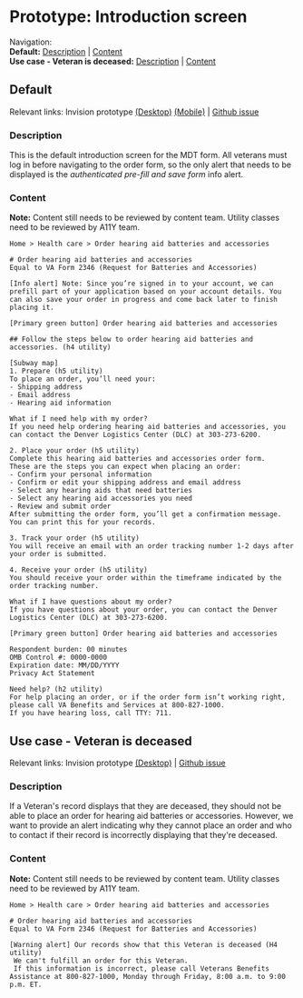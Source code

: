 # Prototype: Introduction screen

Navigation: <br>
**Default:** [Description](https://github.com/department-of-veterans-affairs/va.gov-team/blob/master/products/medical-device-tool/design/prototype-introduction-screen.md#description) | [Content](https://github.com/department-of-veterans-affairs/va.gov-team/blob/master/products/medical-device-tool/design/prototype-introduction-screen.md#content)<br>
**Use case - Veteran is deceased:** [Description](https://github.com/department-of-veterans-affairs/va.gov-team/blob/master/products/medical-device-tool/design/prototype-introduction-screen.md#description-1) | [Content](https://github.com/department-of-veterans-affairs/va.gov-team/blob/master/products/medical-device-tool/design/prototype-introduction-screen.md#content-1) 

## Default 

Relevant links: Invision prototype [(Desktop)](https://vsateams.invisionapp.com/share/6CVSW1NTJB4) [(Mobile)](https://vsateams.invisionapp.com/share/TKVSW1W9C3G) | [Github issue](https://github.com/department-of-veterans-affairs/va.gov-team/issues/5250)

### Description 
This is the default introduction screen for the MDT form. All veterans must log in before navigating to the order form, so the only alert that needs to be displayed is the _authenticated pre-fill and save form_ info alert. 

### Content
**Note:** Content still needs to be reviewed by content team. Utility classes need to be reviewed by A11Y team. 

```
Home > Health care > Order hearing aid batteries and accessories

# Order hearing aid batteries and accessories
Equal to VA Form 2346 (Request for Batteries and Accessories)

[Info alert] Note: Since you’re signed in to your account, we can prefill part of your application based on your account details. You can also save your order in progress and come back later to finish placing it.

[Primary green button] Order hearing aid batteries and accessories

## Follow the steps below to order hearing aid batteries and accessories. (h4 utility)

[Subway map]
1. Prepare (h5 utility) 
To place an order, you’ll need your:
- Shipping address
- Email address
- Hearing aid information

What if I need help with my order?
If you need help ordering hearing aid batteries and accessories, you can contact the Denver Logistics Center (DLC) at 303-273-6200.

2. Place your order (h5 utility)
Complete this hearing aid batteries and accessories order form. 
These are the steps you can expect when placing an order:
- Confirm your personal information 
- Confirm or edit your shipping address and email address
- Select any hearing aids that need batteries
- Select any hearing aid accessories you need
- Review and submit order
After submitting the order form, you’ll get a confirmation message. You can print this for your records.

3. Track your order (h5 utility)
You will receive an email with an order tracking number 1-2 days after your order is submitted.

4. Receive your order (h5 utility) 
You should receive your order within the timeframe indicated by the order tracking number.

What if I have questions about my order?
If you have questions about your order, you can contact the Denver Logistics Center (DLC) at 303-273-6200.

[Primary green button] Order hearing aid batteries and accessories

Respondent burden: 00 minutes
OMB Control #: 0000-0000
Expiration date: MM/DD/YYYY
Privacy Act Statement

Need help? (h2 utility)
For help placing an order, or if the order form isn’t working right, please call VA Benefits and Services at 800-827-1000.
If you have hearing loss, call TTY: 711.
```

## Use case - Veteran is deceased 

Relevant links: Invision prototype [(Desktop)](https://vsateams.invisionapp.com/share/P5WDY316YEC) | [Github issue](https://github.com/department-of-veterans-affairs/va.gov-team/issues/6693)

### Description 
If a Veteran's record displays that they are deceased, they should not be able to place an order for hearing aid batteries or accessories. However, we want to provide an alert indicating why they cannot place an order and who to contact if their record is incorrectly displaying that they're deceased.  

### Content
**Note:** Content still needs to be reviewed by content team. Utility classes need to be reviewed by A11Y team. 

```
Home > Health care > Order hearing aid batteries and accessories

# Order hearing aid batteries and accessories
Equal to VA Form 2346 (Request for Batteries and Accessories)

[Warning alert] Our records show that this Veteran is deceased (H4 utility)
 We can't fulfill an order for this Veteran.
 If this information is incorrect, please call Veterans Benefits Assistance at 800-827-1000, Monday through Friday, 8:00 a.m. to 9:00 p.m. ET.
```

